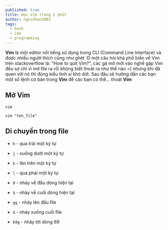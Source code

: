 ```yaml
---
published: true
title: Học Vim trong 2 phút
author: ngocnhan2003
tags:
  - bash
  - ide
  - programming
---
```

**Vim** là một editor nổi tiếng sử dụng trong CLI (Command Line Interface) và được nhiều người thích cũng như ghét :D một câu hỏi khá phổ biến về Vim trên stackoverflow là: "How to quit Vim?", các gà mờ mới vào nghề gặp Vim đều sợ chỉ vì mở file ra rồi không biết thoát ra như thế nào =) nhưng khi đã quen với nó thì đúng kiểu tình si khó dứt.
Sau đâu sẽ hướng dẫn các bạn một số lệnh cơ bản trong **Vim** để các bạn có thể... thoát **Vim**

## Mở Vim
```
vim
```
```
vim "ten_file"
```

## Di chuyển trong file
- `h`  - qua trái một ký tự
- `j`  - xuống dưới một ký tự
- `k`  - lên trên một ký tự
- `l`  - qua phải một ký tự

- `0`  - nhảy về đầu dòng hiện tại
- `$`  - nhảy về cuối dòng hiện tại

- `gg`  - nhảy lên đầu file
- `G`  - nhảy xuống cuối file
- `69g`  - nhảy tới dòng 69
